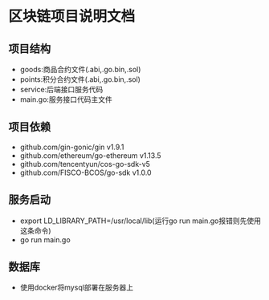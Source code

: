 # 区块链项目说明文档 

## 项目结构
- goods:商品合约文件(.abi,.go.bin,.sol)
- points:积分合约文件(.abi,.go.bin,.sol)
- service:后端接口服务代码
- main.go:服务接口代码主文件

## 项目依赖
- github.com/gin-gonic/gin v1.9.1
- github.com/ethereum/go-ethereum v1.13.5 
- github.com/tencentyun/cos-go-sdk-v5
- github.com/FISCO-BCOS/go-sdk v1.0.0

## 服务启动
- export LD_LIBRARY_PATH=/usr/local/lib(运行go run main.go报错则先使用这条命令)
- go run main.go

## 数据库
- 使用docker将mysql部署在服务器上
